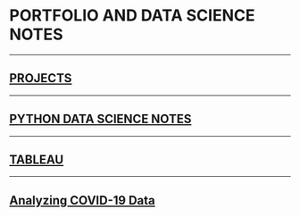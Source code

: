 # PORTFOLIO AND DATA SCIENCE NOTES

---

## [PROJECTS](projects)

---

## [PYTHON DATA SCIENCE NOTES](python_ds_notes)

---

## [TABLEAU](tableau)


---

## [Analyzing COVID-19 Data](covid_19)
